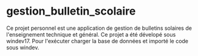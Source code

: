# gestion_bulletin_scolaire
Ce projet personnel est une application de gestion de bulletins solaires de l'enseignement technique et général. Ce projet a été dévelopé sous windev17.
Pour l'exécuter charger la base de données et importé le code sous windev.
